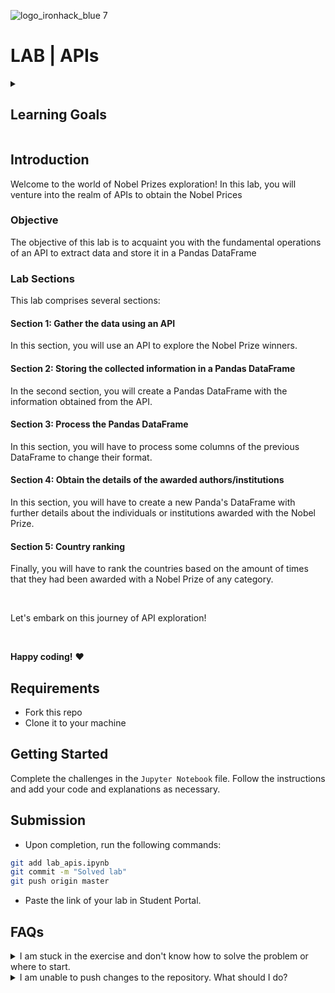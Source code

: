 ![logo_ironhack_blue 7](https://user-images.githubusercontent.com/23629340/40541063-a07a0a8a-601a-11e8-91b5-2f13e4e6b441.png)

# LAB | APIs


<details>
  <summary>
   <h2>Learning Goals</h2>
  </summary>

  This lab allows you to practice and apply the concepts and techniques taught in class. 

  Upon completion of this lab, you will be able to:
  
- Use Python libraries such as requests, BautifulSoup, to extract data from APIs, and convert extracted data into a suitable Panda's DataFRame

  <br>
  <hr> 

</details>


## Introduction

Welcome to the world of Nobel Prizes exploration! In this lab, you will venture into the realm of APIs to obtain the Nobel Prices 

### **Objective**

The objective of this lab is to acquaint you with the fundamental operations of an API to extract data and store it in a Pandas DataFrame 

### **Lab Sections**

This lab comprises several sections:

#### **Section 1: Gather the data using an API**

In this section, you will use an API to explore the Nobel Prize winners. 

#### **Section 2: Storing the collected information in a Pandas DataFrame**

In the second section, you will create a Pandas DataFrame with the information obtained from the API. 

#### **Section 3: Process the Pandas DataFrame**

In this section, you will have to process some columns of the previous DataFrame to change their format.

#### **Section 4: Obtain the details of the awarded authors/institutions**

In this section, you will have to create a new Panda's DataFrame with further details about the individuals or institutions awarded with the Nobel Prize.

#### **Section 5: Country ranking**

Finally, you will have to rank the countries based on the amount of times that they had been awarded with a Nobel Prize of any category.

<br>

Let's embark on this journey of API exploration!

<br>

**Happy coding!** :heart:


## Requirements

- Fork this repo
- Clone it to your machine

## Getting Started

Complete the challenges in the `Jupyter Notebook` file. Follow the instructions and add your code and explanations as necessary.

## Submission

- Upon completion, run the following commands:

```bash
git add lab_apis.ipynb
git commit -m "Solved lab"
git push origin master
```

- Paste the link of your lab in Student Portal.


## FAQs
<details>
  <summary>I am stuck in the exercise and don't know how to solve the problem or where to start.</summary>
  <br>

  If you are stuck in your code and don't know how to solve the problem or where to start, you should take a step back and try to form a clear question about the specific issue you are facing. This will help you narrow down the problem and come up with potential solutions.


  For example, is it a concept that you don't understand, or are you receiving an error message that you don't know how to fix? It is usually helpful to try to state the problem as clearly as possible, including any error messages you are receiving. This can help you communicate the issue to others and potentially get help from classmates or online resources. 


  Once you have a clear understanding of the problem, you will be able to start working toward the solution.

  [Back to top](#faqs)

</details>


<details>
  <summary>I am unable to push changes to the repository. What should I do?</summary>
  <br>

There are a couple of possible reasons why you may be unable to *push* changes to a Git repository:

1. **You have not committed your changes:** Before you can push your changes to the repository, you need to commit them using the `git commit` command. Make sure you have committed your changes and try pushing again. To do this, run the following terminal commands from the project folder:
  ```bash
  git add .
  git commit -m "Your commit message"
  git push
  ```
2. **You do not have permission to push to the repository:** If you have cloned the repository directly from the main Ironhack repository without making a *Fork* first, you do not have write access to the repository.
To check which remote repository you have cloned, run the following terminal command from the project folder:
  ```bash
  git remote -v
  ```
If the link shown is the same as the main Ironhack repository, you will need to fork the repository to your GitHub account first and then clone your fork to your local machine to be able to push the changes.

**Note**: You should make a copy of your local code to avoid losing it in the process.

  [Back to top](#faqs)

</details>

